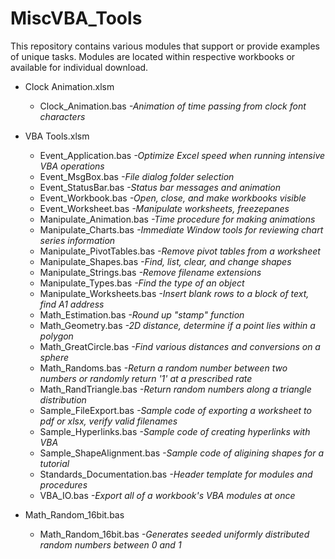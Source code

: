 # MiscVBA_Tools
This repository contains various modules that support or provide examples of unique tasks. 
Modules are located within respective workbooks or available for individual download.

- Clock Animation.xlsm
	- Clock_Animation.bas *-Animation of time passing from clock font characters*

- VBA Tools.xlsm	
	- Event_Application.bas *-Optimize Excel speed when running intensive VBA operations*
	- Event_MsgBox.bas *-File dialog folder selection*
	- Event_StatusBar.bas *-Status bar messages and animation*
	- Event_Workbook.bas *-Open, close, and make workbooks visible*
	- Event_Worksheet.bas *-Manipulate worksheets, freezepanes*
	- Manipulate_Animation.bas *-Time procedure for making animations*
	- Manipulate_Charts.bas *-Immediate Window tools for reviewing chart series information*
	- Manipulate_PivotTables.bas *-Remove pivot tables from a worksheet*
	- Manipulate_Shapes.bas *-Find, list, clear, and change shapes*
	- Manipulate_Strings.bas *-Remove filename extensions*
	- Manipulate_Types.bas *-Find the type of an object*
	- Manipulate_Worksheets.bas *-Insert blank rows to a block of text, find A1 address*
	- Math_Estimation.bas *-Round up "stamp" function*
	- Math_Geometry.bas *-2D distance, determine if a point lies within a polygon*
	- Math_GreatCircle.bas *-Find various distances and conversions on a sphere*
	- Math_Randoms.bas *-Return a random number between two numbers or randomly return '1' at a prescribed rate*
	- Math_RandTriangle.bas *-Return random numbers along a triangle distribution*
	- Sample_FileExport.bas *-Sample code of exporting a worksheet to pdf or xlsx, verify valid filenames*
	- Sample_Hyperlinks.bas *-Sample code of creating hyperlinks with VBA*
	- Sample_ShapeAlignment.bas *-Sample code of aligining shapes for a tutorial*
	- Standards_Documentation.bas *-Header template for modules and procedures*
	- VBA_IO.bas *-Export all of a workbook's VBA modules at once*
- Math_Random_16bit.bas
	- Math_Random_16bit.bas *-Generates seeded uniformly distributed random numbers between 0 and 1*
